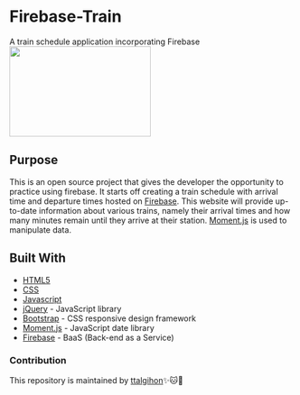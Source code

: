 # Firebase-Train
A train schedule application incorporating Firebase <br/>
<img src="https://media.giphy.com/media/3oz8xtBx06mcZWoNJm/giphy.gif" width="250" height="160" alt-text="A cartoon dog riding a train while placing tracks in front of the toy train." />

## Purpose
This is an open source project that gives the developer the opportunity to practice using firebase. It starts off creating a train schedule with arrival time and departure times hosted on [Firebase](https://firebase.google.com/). This website will provide up-to-date information about various trains, namely their arrival times and how many minutes remain until they arrive at their station. [Moment.js](https://momentjs.com/) is used to manipulate data.


## Built With
* [HTML5](https://www.w3schools.com/html/default.asp) 
* [CSS](https://www.w3schools.com/css/default.asp) 
* [Javascript](https://www.w3schools.com/js/default.asp) 
* [jQuery](https://jquery.com/) - JavaScript library
* [Bootstrap](https://getbootstrap.com/) - CSS responsive design framework
* [Moment.js](https://momentjs.com/) - JavaScript date library
* [Firebase](https://firebase.google.com/) - BaaS (Back-end as a Service)


### Contribution
This repository is maintained by [ttalgihon](https://github.com/ttalgihon):sparkles::cat::strawberry:
